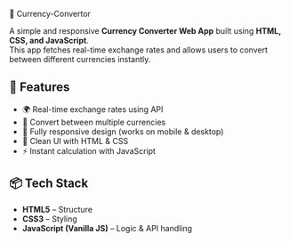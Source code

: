 📍 Currency-Convertor

A simple and responsive **Currency Converter Web App** built using **HTML, CSS, and JavaScript**.  
This app fetches real-time exchange rates and allows users to convert between different currencies instantly.


## 🚀 Features
- 🌍 Real-time exchange rates using API  
- 🔄 Convert between multiple currencies  
- 📱 Fully responsive design (works on mobile & desktop)  
- 🎨 Clean UI with HTML & CSS  
- ⚡ Instant calculation with JavaScript


## 📦 Tech Stack
- **HTML5** – Structure  
- **CSS3** – Styling  
- **JavaScript (Vanilla JS)** – Logic & API handling  
